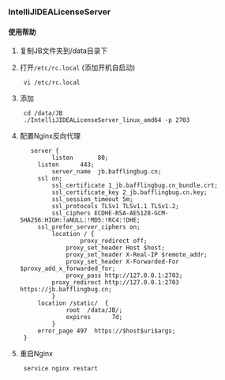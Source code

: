 ### IntelliJIDEALicenseServer

#### 使用帮助
1. 复制JB文件夹到/data目录下
2. 打开`/etc/rc.local` (添加开机自启动)

        vi /etc/rc.local

3. 添加

        cd /data/JB
        ./IntelliJIDEALicenseServer_linux_amd64 -p 2703

4. 配置Nginx反向代理

          server {
                listen       80;
	        listen      443;
                server_name  jb.bafflingbug.cn;
	        ssl on;
                ssl_certificate 1_jb.bafflingbug.cn_bundle.crt;
                ssl_certificate_key 2_jb.bafflingbug.cn.key;
                ssl_session_timeout 5m;
                ssl_protocols TLSv1 TLSv1.1 TLSv1.2;
                ssl_ciphers ECDHE-RSA-AES128-GCM-SHA256:HIGH:!aNULL:!MD5:!RC4:!DHE;
	        ssl_prefer_server_ciphers on;
                location / {
            	        proxy_redirect off;
        	        proxy_set_header Host $host;
        	        proxy_set_header X-Real-IP $remote_addr;
        	        proxy_set_header X-Forwarded-For $proxy_add_x_forwarded_for;
        	        proxy_pass http://127.0.0.1:2703;
		        proxy_redirect http://127.0.0.1:2703 https://jb.bafflingbug.cn;
                }
	        location /static/  { 
        	        root  /data/JB/;
       		        expires      7d; 
    	        } 
	        error_page 497  https://$host$uri$args;
        }

5. 重启Nginx

        service nginx restart